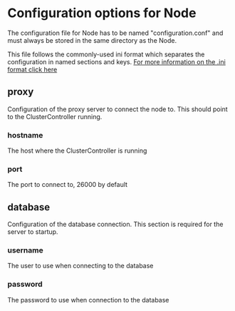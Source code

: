 # Configuration options for Node
The configuration file for Node has to be named "configuration.conf" and must always be stored in the same directory as the Node.

This file follows the commonly-used ini format which separates the configuration in named sections and keys. [For more information on the .ini format click here](https://en.wikipedia.org/wiki/INI_file)

## proxy
Configuration of the proxy server to connect the node to. This should point to the ClusterController running.
### hostname
The host where the ClusterController is running
### port
The port to connect to, 26000 by default

## database
Configuration of the database connection. This section is required for the server to startup.
### username
The user to use when connecting to the database
### password
The password to use when connection to the database
### database
The name of the database to use for storing the data. This database has to be setup manually following the installation steps.
### hostname
The server where the MySQL instance is running.

## logfile
Configuration for the file log output. If this section is not present there will be no log file created for the session.
### directory
The directory where to save the log files.

### logfile
The name of the log file to write the loggin information to.

## loglite
LogLite is an official CCP tool that allows external logging. The protocol is implemented to allow for an easier log inspection and can be run on any machine as long as the server is configured properly to connect to it. This section contains the server information the log should be sent to
### hostname
The hostname of the loglite server is running
### port
The port in which the loglite server is running

## authentication
Controls various authentication details.
### loginMessageType
Indicates whether the user will receive a message or not upon login. Possible values are: ```MESSAGE``` and ```NONE```
### loginMessage
Indicates the message to be displayed to the user when logged in. The value can be any kind of HTML or plaintext text, but be wary, no new lines are supported